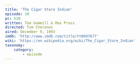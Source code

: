 ```yaml
---
title: 'The Cigar Store Indian'
episode: 10
pc: 510
written: Tom Gammill & Max Pross
directed: Tom Cherones
aired: December 9, 1993
imdb: 'http://www.imdb.com/title/tt0697677'
wiki: 'https://en.wikipedia.org/wiki/The_Cigar_Store_Indian'
taxonomy:
    category:
        - episode
---
```


